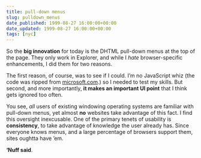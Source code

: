 ```yaml
---
title: pull-down menus
slug: pulldown_menus
date_published: 1999-08-27 16:00:00+00:00
date_updated: 1999-08-27 16:00:00+00:00
tags: [nyc]
---
```

So the **big innovation** for today is the DHTML pull-down menus at the top of the page. They only work in Explorer, and while I *hate* browser-specific enhancements, I did them for two reasons.

The first reason, of course, was to see if I could. I’m no JavaScript whiz (the code was ripped from [microsoft.com](http://www.microsoft.com).) so I needed to test my skills. But second, and more importantly, **it makes an important UI point** that I think gets ignored too often.

You see, *all* users of existing windowing operating systems are familiar with pull-down menus, yet almost **no** websites take advantage of this fact. I find this oversight inexcusable. One of the primary tenets of usability is **consistency**, to take advantage of knowledge the user already has. Since everyone knows menus, and a large percentage of browsers support them, sites oughtta have ’em.

**‘Nuff said**.
